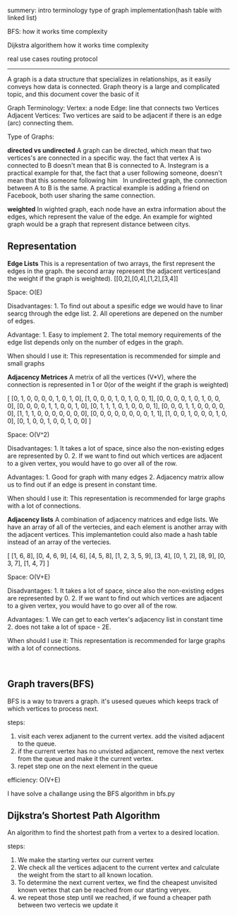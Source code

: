 summery:
    intro
    terminology
    type of graph
    implementation(hash table with linked list)

BFS:
    how it works
    time complexity

Dijkstra algorithem
    how it works
    time complexity

real use cases
    routing protocol

-----

A graph is a data structure that specializes in relationships, as it easily conveys how data is connected. Graph theory is a large and complicated topic, and this document cover the basic of it

Graph Terminology:
    Vertex: a node 
    Edge: line that connects two Vertices
    Adjacent Vertices: Two vertices are said to be adjacent if there is an edge (arc) connecting them.

Type of Graphs:

**directed vs undirected**
A graph can be directed, which mean that two vertices's are connected in a specific way. the fact that vertex A is connected to B doesn't mean that B is connected to A. Instegram is a practical example for that, the fact that a user following someone, doesn't mean that this someone following him
    &nbsp;
In undirected graph, the connection between A to B is the same. A practical example is adding a friend on Facebook, both user sharing the same connection.
        
**weighted**
In wighted graph, each node have an extra information about the edges, which represent the value of the edge. An example for wighted graph would be a graph that represent distance between citys.

    


## Representation
**Edge Lists**
This is a representation of two arrays, the first represent the edges in the graph. the second array represent the adjacent vertices(and the weight if the graph is weighted).
[[0,2],[0,4],[1,2],[3,4]]

Space: O(E)

Disadvantages:
    1. To find out about a spesific edge we would have to linar searcg through the edge list.
    2. All operetions are depened on the number of edges.

Advantage:
    1. Easy to implement 
    2. The total memory requirements of the edge list depends only on the number of edges in the graph. 

When should I use it:
    This representation is recommended for simple and small graphs
    
**Adjacency Metrices**
A metrix of all the vertices (V*V), where the connection is represented in 1 or 0(or of the weight if the graph is weighted)

[ [0, 1, 0, 0, 0, 0, 1, 0, 1, 0],
[1, 0, 0, 0, 1, 0, 1, 0, 0, 1],
[0, 0, 0, 0, 1, 0, 1, 0, 0, 0],
[0, 0, 0, 0, 1, 1, 0, 0, 1, 0],
[0, 1, 1, 1, 0, 1, 0, 0, 0, 1],
[0, 0, 0, 1, 1, 0, 0, 0, 0, 0],
[1, 1, 1, 0, 0, 0, 0, 0, 0, 0],
[0, 0, 0, 0, 0, 0, 0, 0, 1, 1],
[1, 0, 0, 1, 0, 0, 0, 1, 0, 0],
[0, 1, 0, 0, 1, 0, 0, 1, 0, 0] ]

Space: O(V^2)


Disadvantages:
    1. It takes a lot of space, since also the non-existing edges are represented by 0.
    2. If we want to find out which vertices are adjacent to a given vertex, you would have to go over all of the row.

Advantages: 
    1. Good for graph with many edges
    2. Adjacency matrix allow us to find out if an edge is present in constant time.

When should I use it:
    This representation is recommended for large graphs with a lot of connections.

**Adjacency lists**
A combination of adjacency matrices and edge lists. We have an array of all of the vertecies, and each element is another array with the adjacent vertices. This implemantetion could also made a hash table instead of an array of the vertecies.

[ [1, 6, 8],
  [0, 4, 6, 9],
  [4, 6],
  [4, 5, 8],
  [1, 2, 3, 5, 9],
  [3, 4],
  [0, 1, 2],
  [8, 9],
  [0, 3, 7],
  [1, 4, 7] ]

Space: O(V+E)

Disadvantages:
    1. It takes a lot of space, since also the non-existing edges are represented by 0.
    2. If we want to find out which vertices are adjacent to a given vertex, you would have to go over all of the row.

Advantages: 
    1. We can get to each vertex's adjacency list in constant time
    2. does not take a lot of space - 2E.

When should I use it:
    This representation is recommended for large graphs with a lot of connections.


​        
## Graph travers(BFS)
BFS is a way to travers a graph. it's usesed queues which keeps track of which vertices to process next.

steps:
1. visit each verex adjanent to the current vertex. add the visited adjacent to the queue.
2. if the current vertex has no unvisted adjancent, remove the next vertex from the queue and make it the current vertex.
3. repet step one on the next element in the queue

efficiency: O(V+E)

I have solve a challange using the BFS algorithm in bfs.py

## Dijkstra’s Shortest Path Algorithm
An algorithm to find the shortest path from a vertex to a desired location. 

steps:
1. We make the starting vertex our current vertex
2. We check all the vertices adjacent to the current vertex and calculate the weight from the start to all known location.
3. To determine the next current vertex, we find the cheapest unvisited known vertex that can be reached from our starting veryex.
4. we repeat those step until we reached, if we found a cheaper path between two vertecis we update it
